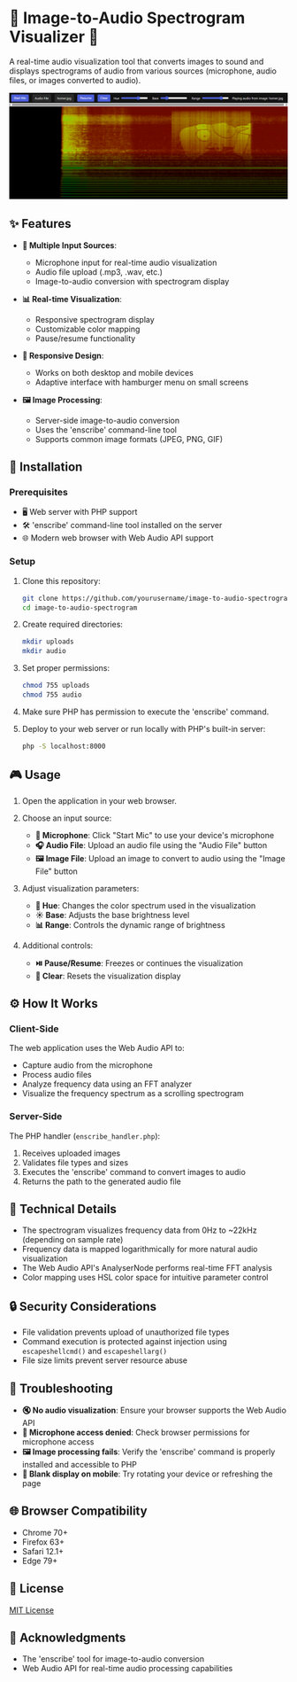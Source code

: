 # 🎵 Image-to-Audio Spectrogram Visualizer 🎨

A real-time audio visualization tool that converts images to sound and displays spectrograms of audio from various sources (microphone, audio files, or images converted to audio).

![Spectrogram Screenshot](screenshot.png)

## ✨ Features

- **🎤 Multiple Input Sources**:
  - Microphone input for real-time audio visualization
  - Audio file upload (.mp3, .wav, etc.)
  - Image-to-audio conversion with spectrogram display
  
- **📊 Real-time Visualization**:
  - Responsive spectrogram display
  - Customizable color mapping
  - Pause/resume functionality
  
- **📱 Responsive Design**:
  - Works on both desktop and mobile devices
  - Adaptive interface with hamburger menu on small screens
  
- **🖼️ Image Processing**:
  - Server-side image-to-audio conversion
  - Uses the 'enscribe' command-line tool
  - Supports common image formats (JPEG, PNG, GIF)

## 🚀 Installation

### Prerequisites

- 🖥️ Web server with PHP support
- 🛠️ 'enscribe' command-line tool installed on the server
- 🌐 Modern web browser with Web Audio API support

### Setup

1. Clone this repository:
   ```bash
   git clone https://github.com/yourusername/image-to-audio-spectrogram.git
   cd image-to-audio-spectrogram
   ```

2. Create required directories:
   ```bash
   mkdir uploads
   mkdir audio
   ```

3. Set proper permissions:
   ```bash
   chmod 755 uploads
   chmod 755 audio
   ```

4. Make sure PHP has permission to execute the 'enscribe' command.

5. Deploy to your web server or run locally with PHP's built-in server:
   ```bash
   php -S localhost:8000
   ```

## 🎮 Usage

1. Open the application in your web browser.

2. Choose an input source:
   - **🎤 Microphone**: Click "Start Mic" to use your device's microphone
   - **🎧 Audio File**: Upload an audio file using the "Audio File" button
   - **🖼️ Image File**: Upload an image to convert to audio using the "Image File" button

3. Adjust visualization parameters:
   - **🌈 Hue**: Changes the color spectrum used in the visualization
   - **☀️ Base**: Adjusts the base brightness level
   - **📊 Range**: Controls the dynamic range of brightness

4. Additional controls:
   - **⏯️ Pause/Resume**: Freezes or continues the visualization
   - **🧹 Clear**: Resets the visualization display

## ⚙️ How It Works

### Client-Side

The web application uses the Web Audio API to:
- Capture audio from the microphone
- Process audio files
- Analyze frequency data using an FFT analyzer
- Visualize the frequency spectrum as a scrolling spectrogram

### Server-Side

The PHP handler (`enscribe_handler.php`):
1. Receives uploaded images
2. Validates file types and sizes
3. Executes the 'enscribe' command to convert images to audio
4. Returns the path to the generated audio file

## 🔬 Technical Details

- The spectrogram visualizes frequency data from 0Hz to ~22kHz (depending on sample rate)
- Frequency data is mapped logarithmically for more natural audio visualization
- The Web Audio API's AnalyserNode performs real-time FFT analysis
- Color mapping uses HSL color space for intuitive parameter control

## 🔒 Security Considerations

- File validation prevents upload of unauthorized file types
- Command execution is protected against injection using `escapeshellcmd()` and `escapeshellarg()`
- File size limits prevent server resource abuse

## 🔧 Troubleshooting

- **🔇 No audio visualization**: Ensure your browser supports the Web Audio API
- **🎤 Microphone access denied**: Check browser permissions for microphone access
- **🖼️ Image processing fails**: Verify the 'enscribe' command is properly installed and accessible to PHP
- **📱 Blank display on mobile**: Try rotating your device or refreshing the page

## 🌐 Browser Compatibility

- Chrome 70+
- Firefox 63+
- Safari 12.1+
- Edge 79+

## 📄 License

[MIT License](LICENSE)

## 👏 Acknowledgments

- The 'enscribe' tool for image-to-audio conversion
- Web Audio API for real-time audio processing capabilities
